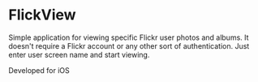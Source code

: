 FlickView
=========
Simple application for viewing specific Flickr user photos and albums. It doesn't require a Flickr account or any other sort of authentication. Just enter user screen name and start viewing. 

Developed for iOS 

